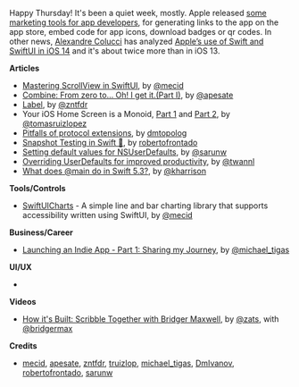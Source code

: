 Happy Thursday! It's been a quiet week, mostly. Apple released [some marketing tools for app developers](https://tools.applemediaservices.com/app-store/), for generating links to the app on the app store, embed code for app icons, download badges or qr codes. In other news, [Alexandre Colucci](https://twitter.com/timacfr) has analyzed [Apple’s use of Swift and SwiftUI in iOS 14](https://blog.timac.org/2020/0927-state-of-swift-ios14/) and it's about twice more than in iOS 13.

**Articles**

* [Mastering ScrollView in SwiftUI](https://swiftwithmajid.com/2020/09/24/mastering-scrollview-in-swiftui/), by [@mecid](https://twitter.com/mecid)
* [Combine: From zero to… Oh! I get it.(Part I)](https://medium.com/dev-jam/combine-from-zero-to-oh-i-get-it-part-i-6aa9ced8e5f?source=friends_link&sk=88322052964d18783f85d20fc7ba3544), by [@apesate](https://github.com/APesate)
* [Label](https://fivestars.blog/swiftui/label.html), by [@zntfdr](https://twitter.com/zntfdr)
* Your iOS Home Screen is a Monoid, [Part 1](https://www.47deg.com/blog/home-screen-monoid-i/) and [Part 2](https://www.47deg.com/blog/home-screen-monoid-ii/), by [@tomasruizlopez](https://twitter.com/tomasruizlopez)
* [Pitfalls of protocol extensions](https://dmtopolog.com/pitfalls-of-protocol-extensions/), by [dmtopolog](https://twitter.com/dmtopolog)
* [Snapshot Testing in Swift 📸](https://medium.com/dev-jam/snapshot-testing-in-swift-9d52cbec075c?source=friends_link&sk=97105a267f97918295c6cee4674f7cd5), by [robertofrontado](https://github.com/robertofrontado)
* [Setting default values for NSUserDefaults](https://sarunw.com/posts/setting-default-value-for-nsuserdefaults/), by [@sarunw](https://twitter.com/sarunw)
* [Overriding UserDefaults for improved productivity](https://www.avanderlee.com/xcode/overriding-userdefaults-launch-arguments/), by [@twannl](https://www.twitter.com/twannl)
* [What does @main do in Swift 5.3?](https://useyourloaf.com/blog/what-does-main-do-in-swift-5.3/), by [@kharrison](https://twitter.com/kharrison)

**Tools/Controls**

* [SwiftUICharts](https://github.com/mecid/SwiftUICharts) - A simple line and bar charting library that supports accessibility written using SwiftUI, by [@mecid](https://twitter.com/mecid)

**Business/Career**
* [Launching an Indie App - Part 1: Sharing my Journey](https://heyimakeapps.com/blog/launching-an-indie-app-part-1-sharing-my-journey), by [@michael_tigas](https://twitter.com/michael_tigas)

**UI/UX**

*

**Videos**

* [How it's Built: Scribble Together with Bridger Maxwell](https://www.youtube.com/watch?v=HT7EaX9GXfc), by [@zats](https://twitter.com/zats), with [@bridgermax](https://twitter.com/bridgermax)

**Credits**

* [mecid](https://github.com/mecid), [apesate](https://github.com/APesate), [zntfdr](https://github.com/zntfdr), [truizlop](https://github.com/truizlop), [michael_tigas](https://github.com/teeeeeegz), [DmIvanov](https://github.com/DmIvanov), [robertofrontado](https://github.com/robertofrontado), [sarunw](https://github.com/sarunw)

